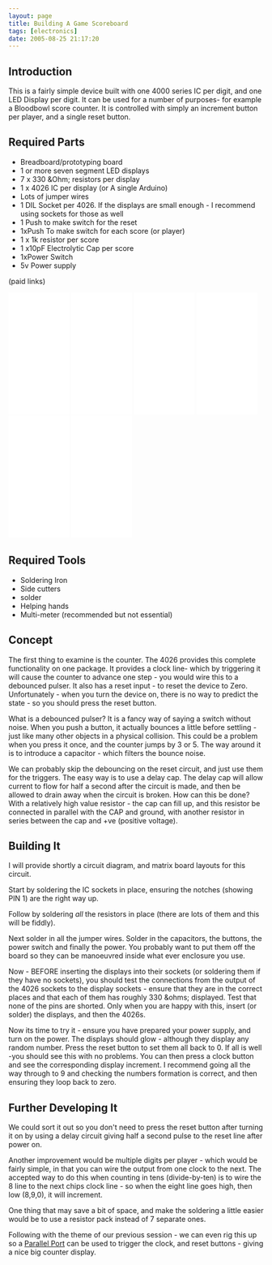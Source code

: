 ```yaml
---
layout: page
title: Building A Game Scoreboard
tags: [electronics]
date: 2005-08-25 21:17:20
---
```

## Introduction

This is a fairly simple device built with one 4000 series IC per digit, and one LED Display per digit. It can be used for a number of purposes- for example a Bloodbowl score counter. It is controlled with simply an increment button per player, and a single reset button.

## Required Parts

* Breadboard/prototyping board
* 1 or more seven segment LED displays
* 7 x 330 &amp;Ohm; resistors per display
* 1 x 4026 IC per display (or A single Arduino)
* Lots of jumper wires
* 1 DIL Socket per 4026. If the displays are small enough - I recommend using sockets for those as well
* 1 Push to make switch for the reset
* 1xPush To make switch for each score (or player)
* 1 x 1k resistor per score
* 1 x10pF Electrolytic Cap per score
* 1xPower Switch
* 5v Power supply

(paid links)

<iframe style="width:120px;height:240px;" marginwidth="0" marginheight="0" scrolling="no" frameborder="0" src="//ws-eu.amazon-adsystem.com/widgets/q?ServiceVersion=20070822&OneJS=1&Operation=GetAdHtml&MarketPlace=GB&source=ss&ref=as_ss_li_til&ad_type=product_link&tracking_id=orionrobots-21&language=en_GB&marketplace=amazon&region=GB&placement=B07GTSQV9S&asins=B07GTSQV9S&linkId=82ee8f77d920264d2ff37ac6cf2e1e98&show_border=true&link_opens_in_new_window=true"></iframe><!-- led displays-->
<iframe style="width:120px;height:240px;" marginwidth="0" marginheight="0" scrolling="no" frameborder="0" src="//ws-eu.amazon-adsystem.com/widgets/q?ServiceVersion=20070822&OneJS=1&Operation=GetAdHtml&MarketPlace=GB&source=ss&ref=as_ss_li_til&ad_type=product_link&tracking_id=orionrobots-21&language=en_GB&marketplace=amazon&region=GB&placement=B07DK2T7MY&asins=B07DK2T7MY&linkId=ff7611d0de64983b6aaf802e15c70382&show_border=true&link_opens_in_new_window=true"></iframe><!-- resistor networks -->
<iframe style="width:120px;height:240px;" marginwidth="0" marginheight="0" scrolling="no" frameborder="0" src="//ws-eu.amazon-adsystem.com/widgets/q?ServiceVersion=20070822&OneJS=1&Operation=GetAdHtml&MarketPlace=GB&source=ss&ref=as_ss_li_til&ad_type=product_link&tracking_id=orionrobots-21&language=en_GB&marketplace=amazon&region=GB&placement=B072BMYZ18&asins=B072BMYZ18&linkId=a23f99e072fabcb6d2c661fbb04bc9c7&show_border=true&link_opens_in_new_window=true"></iframe><!-- arduino nanos - for ICs -->
<iframe style="width:120px;height:240px;" marginwidth="0" marginheight="0" scrolling="no" frameborder="0" src="//ws-eu.amazon-adsystem.com/widgets/q?ServiceVersion=20070822&OneJS=1&Operation=GetAdHtml&MarketPlace=GB&source=ss&ref=as_ss_li_til&ad_type=product_link&tracking_id=orionrobots-21&language=en_GB&marketplace=amazon&region=GB&placement=B08QS6961R&asins=B08QS6961R&linkId=0c14ddf5760b07dcaec823f6507e32f8&show_border=true&link_opens_in_new_window=true"></iframe><!-- jumper wires -->

<iframe style="width:120px;height:240px;" marginwidth="0" marginheight="0" scrolling="no" frameborder="0" src="//ws-eu.amazon-adsystem.com/widgets/q?ServiceVersion=20070822&OneJS=1&Operation=GetAdHtml&MarketPlace=GB&source=ss&ref=as_ss_li_til&ad_type=product_link&tracking_id=orionrobots-21&language=en_GB&marketplace=amazon&region=GB&placement=B01N67ICEC&asins=B01N67ICEC&linkId=4d20b8e0cfbb655e6274c116fdf9bdf5&show_border=true&link_opens_in_new_window=true"></iframe><!-- pushbuttons -->
<iframe style="width:120px;height:240px;" marginwidth="0" marginheight="0" scrolling="no" frameborder="0" src="//ws-eu.amazon-adsystem.com/widgets/q?ServiceVersion=20070822&OneJS=1&Operation=GetAdHtml&MarketPlace=GB&source=ss&ref=as_ss_li_til&ad_type=product_link&tracking_id=orionrobots-21&language=en_GB&marketplace=amazon&region=GB&placement=B07BMPVDMD&asins=B07BMPVDMD&linkId=700cf55692f56e93457284844ffc583d&show_border=true&link_opens_in_new_window=true"></iframe><!-- slide switch -->

## Required Tools

* Soldering Iron
* Side cutters
* solder
* Helping hands
* Multi-meter (recommended but not essential)

## Concept

The first thing to examine is the counter. The 4026 provides this complete functionality on one package. It provides a clock line- which by triggering it will cause the counter to advance one step - you would wire this to a debounced pulser. It also has a reset input - to reset the device to Zero. Unfortunately - when you turn the device on, there is no way to predict the state - so you should press the reset button.

What is a debounced pulser? It is a fancy way of saying a switch without noise. When you push a button, it actually bounces a little before settling - just like many other objects in a physical collision. This could be a problem when you press it once, and the counter jumps by 3 or 5. The way around it is to introduce a capacitor - which filters the bounce noise.

We can probably skip the debouncing on the reset circuit, and just use them for the triggers. The easy way is to use a delay cap. The delay cap will allow current to flow for half a second after the circuit is made, and then be allowed to drain away when the circuit is broken. How can this be done? With a relatively high value resistor - the cap can fill up, and this resistor be connected in parallel with the CAP and ground, with another resistor in series between the cap and +ve (positive voltage).

## Building It

I will provide shortly a circuit diagram, and matrix board layouts for this circuit.

Start by soldering the IC sockets in place, ensuring the notches (showing PIN 1) are the right way up.

Follow by soldering _all_ the resistors in place (there are lots of them and this will be fiddly).

Next solder in all the jumper wires. Solder in the capacitors, the buttons, the power switch and finally the power. You probably want to put them off the board so they can be manoeuvred inside what ever enclosure you use.

Now - BEFORE inserting the displays into their sockets (or soldering them if they have no sockets), you should test the connections from the output of the 4026 sockets to the display sockets - ensure that they are in the correct places and that each of them has roughly 330 &amp;ohms; displayed. Test that none of the pins are shorted. Only when you are happy with this, insert (or solder) the displays, and then the 4026s.

Now its time to try it - ensure you have prepared your power supply, and turn on the power. The displays should glow - although they display any random number. Press the reset button to set them all back to 0. If all is well -you should see this with no problems. You can then press a clock button and see the corresponding display increment. I recommend going all the way through to 9 and checking the numbers formation is correct, and then ensuring they loop back to zero.

## Further Developing It

We could sort it out so you don't need to press the reset button after turning it on by using a delay circuit giving half a second pulse to the reset line after power on.

Another improvement would be multiple digits per player - which would be fairly simple, in that you can wire the output from one clock to the next. The accepted way to do this when counting in tens (divide-by-ten) is to wire the 8 line to the next chips clock line - so when the eight line goes high, then low (8,9,0), it will increment.

One thing that may save a bit of space, and make the soldering a little easier would be to use a resistor pack instead of 7 separate ones.

Following with the theme of our previous session - we can even rig this up so a [Parallel Port](/wiki/parallel_port.html "Parallel Port") can be used to trigger the clock, and reset buttons - giving a nice big counter display.
